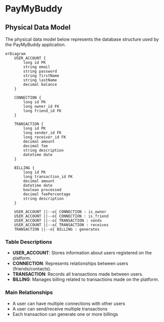 # PayMyBuddy
## Physical Data Model

The physical data model below represents the database structure used by the PayMyBuddy application.

```mermaid
erDiagram
    USER_ACCOUNT {
        long id PK
        string email
        string password
        string firstName
        string lastName
        decimal balance
    }
    
    CONNECTION {
        long id PK
        long owner_id FK
        long friend_id FK
    }
    
    TRANSACTION {
        long id PK
        long sender_id FK
        long receiver_id FK
        decimal amount
        decimal fee
        string description
        datetime date
    }
    
    BILLING {
        long id PK
        long transaction_id FK
        decimal amount
        datetime date
        boolean processed
        decimal feePercentage
        string description
    }
    
    USER_ACCOUNT ||--o{ CONNECTION : is_owner
    USER_ACCOUNT ||--o{ CONNECTION : is_friend
    USER_ACCOUNT ||--o{ TRANSACTION : sends
    USER_ACCOUNT ||--o{ TRANSACTION : receives
    TRANSACTION ||--o{ BILLING : generates
```

### Table Descriptions

- **USER_ACCOUNT**: Stores information about users registered on the platform.
- **CONNECTION**: Represents relationships between users (friends/contacts).
- **TRANSACTION**: Records all transactions made between users.
- **BILLING**: Manages billing related to transactions made on the platform.

### Main Relationships

- A user can have multiple connections with other users
- A user can send/receive multiple transactions
- Each transaction can generate one or more billings

